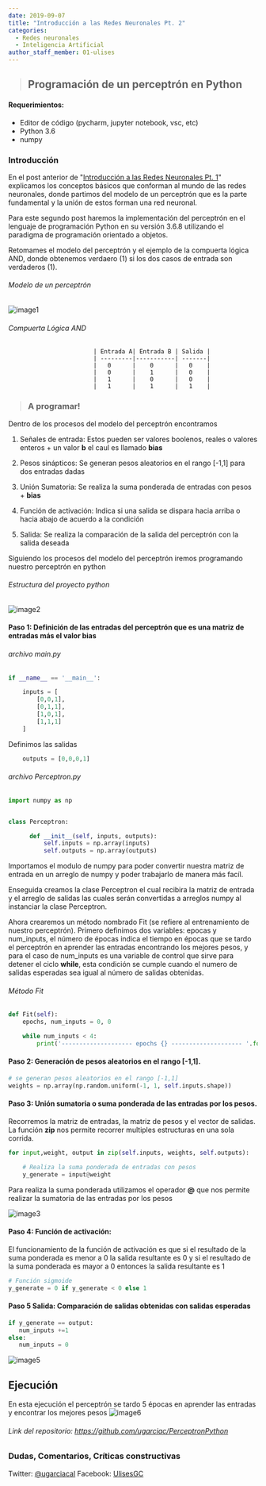 ```yaml
---
date: 2019-09-07
title: "Introducción a las Redes Neuronales Pt. 2"
categories:
  - Redes neuronales
  - Inteligencia Artificial
author_staff_member: 01-ulises
---
```


> ## Programación de un perceptrón en Python

#### Requerimientos:
- Editor de código (pycharm, jupyter notebook, vsc, etc)
- Python 3.6
- numpy

### Introducción
En el post anterior de "[Introducción a las Redes Neuronales Pt. 1](https://futurelab.mx/redes%20neuronales/inteligencia%20artificial/2019/06/25/intro-a-redes-neuronales-pt-1/)" explicamos los conceptos básicos que conforman al mundo de las redes neuronales, donde partimos del modelo de un perceptrón que es la parte fundamental y la unión de estos forman una red neuronal.

Para este segundo post haremos la implementación del perceptrón en el lenguaje de programación Python en su versión 3.6.8 utilizando el paradigma de programación orientado a objetos.

Retomames el modelo del perceptrón y el ejemplo de la compuerta lógica AND, donde obtenemos verdaero (1) si los dos casos de entrada son verdaderos (1).

###### Modelo de un perceptrón

![image1](/images/blog/perceptronE.png)

###### Compuerta Lógica AND

                            | Entrada A| Entrada B | Salida |
                            | ---------|-----------| -------|
                            |   0      |    0      |   0    |
                            |   0      |    1      |   0    |
                            |   1      |    0      |   0    |
                            |   1      |    1      |   1    |




> ### A programar!

Dentro de los procesos del modelo del perceptrón encontramos

1. Señales de entrada: Estos pueden ser valores boolenos, reales o valores enteros + un valor **b**  el caul es llamado **bias**

2. Pesos sinápticos: Se generan pesos aleatorios en el rango [-1,1] para dos entradas dadas

3. Unión Sumatoria: Se realiza la suma ponderada de entradas con pesos + **bias**

4. Función de activación: Indica si una salida se dispara hacia arriba o hacia abajo de acuerdo a la condición

5. Salida: Se realiza la comparación de la salida del perceptrón con la salida deseada

Siguiendo los procesos del modelo del perceptrón iremos programando nuestro perceptrón en python

###### Estructura del proyecto python
![image2](/images/blog/ProjectStructure.png)

#### Paso 1: Definición de las entradas del perceptrón que es una matriz de entradas más el valor **bias**

###### archivo main.py
```python
if __name__ == '__main__':

    inputs = [
        [0,0,1],
        [0,1,1],
        [1,0,1],
        [1,1,1]
    ]
```
Definimos las salidas

```python
    outputs = [0,0,0,1]
```

###### archivo Perceptron.py

```python
import numpy as np


class Perceptron:

      def __init__(self, inputs, outputs):
          self.inputs = np.array(inputs)
          self.outputs = np.array(outputs)
```

Importamos el modulo de numpy para poder convertir nuestra matriz de entrada en un arreglo de numpy y poder trabajarlo de manera más facíl.

Enseguida creamos la clase Perceptron el cual recibira la matriz de entrada y el arreglo de salidas las cuales serán convertidas a arreglos numpy al instanciar la clase Perceptron.


Ahora crearemos un método nombrado Fit (se refiere al entrenamiento de nuestro perceptrón). Primero definimos dos variables: epocas y num_inputs, el número de épocas indica el tiempo en épocas que se tardo el perceptrón en aprender las entradas encontrando los mejores pesos, y para el caso de num_inputs es una variable de control que sirve para detener el ciclo **while**, esta condición se cumple cuando el numero de salidas esperadas sea igual al número de salidas obtenidas.

###### Método Fit

```python
def Fit(self):
    epochs, num_inputs = 0, 0

    while num_inputs < 4:
        print('-------------------- epochs {} -------------------- '.format(epochs))
```

#### Paso 2: Generación de pesos aleatorios en el rango [-1,1].

```python
# se generan pesos aleatorios en el rango [-1,1]
weights = np.array(np.random.uniform(-1, 1, self.inputs.shape))
```

####  Paso 3: Unión sumatoria o suma ponderada de las entradas por los pesos.

Recorremos la matriz de entradas, la matriz de pesos y el vector de salidas. La función **zip** nos permite recorrer multiples estructuras en una sola corrida.

```python
for input,weight, output in zip(self.inputs, weights, self.outputs):

    # Realiza la suma ponderada de entradas con pesos
    y_generate = input@weight
```

Para realiza la suma ponderada utilizamos el operador **@** que nos permite realizar la sumatoria de las entradas por los pesos


![image3](/images/blog/plusWeighted.png)


#### Paso 4: Función de activación:
El funcionamiento de la función de activación es que si el resultado de la suma ponderada es menor a 0 la salida resultante es 0 y si el resultado de la suma ponderada es mayor a 0 entonces la salida resultante es 1

```python
# Función sigmoide
y_generate = 0 if y_generate < 0 else 1

```

#### Paso 5 Salida: Comparación de salidas obtenidas con salidas esperadas

```python
if y_generate == output:
   num_inputs +=1
else:
   num_inputs = 0
```

![image5](/images/blog/OutputComparation.png)

## Ejecución
En esta ejecución el perceptrón se tardo 5 épocas en aprender las entradas y encontrar los mejores pesos
![image6](/images/blog/Execution.png)

###### Link del repositorio: https://github.com/ugarciac/PerceptronPython

### Dudas, Comentarios, Críticas constructivas
Twitter: [@ugarciacal](https://twitter.com/ugarciacal)
Facebook: [UlisesGC](https://www.facebook.com/ulises.garciac)
